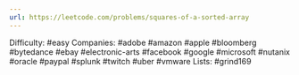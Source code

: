 ```yaml
---
url: https://leetcode.com/problems/squares-of-a-sorted-array
---
```


Difficulty: #easy
Companies: #adobe #amazon #apple #bloomberg #bytedance #ebay #electronic-arts #facebook #google #microsoft #nutanix #oracle #paypal #splunk #twitch #uber #vmware
Lists: #grind169